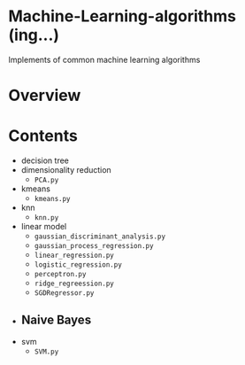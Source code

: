 # Machine-Learning-algorithms (ing...)
Implements of common machine learning algorithms



# Overview





# Contents

- decision tree
- dimensionality reduction
  - `PCA.py`
- kmeans
  - `kmeans.py`
- knn
  - `knn.py`
- linear model
  - `gaussian_discriminant_analysis.py`
  - `gaussian_process_regression.py`
  - `linear_regression.py`
  - `logistic_regression.py`
  - `perceptron.py`
  - `ridge_regreession.py`
  - `SGDRegressor.py`
- Naive Bayes
  - 
- svm
  - `SVM.py`